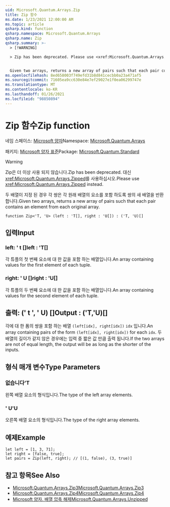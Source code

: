 ```yaml
---
uid: Microsoft.Quantum.Arrays.Zip
title: Zip 함수
ms.date: 1/23/2021 12:00:00 AM
ms.topic: article
qsharp.kind: function
qsharp.namespace: Microsoft.Quantum.Arrays
qsharp.name: Zip
qsharp.summary: >-
  > [!WARNING]

  > Zip has been deprecated. Please use <xref:Microsoft.Quantum.Arrays.Zipped> instead.


  Given two arrays, returns a new array of pairs such that each pair contains an element from each original array.
ms.openlocfilehash: 8ed658003f749efd31b8d841cecbb0a23a471af5
ms.sourcegitcommit: 71605ea9cc630e84e7ef29027e1f0ea06299747e
ms.translationtype: MT
ms.contentlocale: ko-KR
ms.lasthandoff: 01/26/2021
ms.locfileid: "98850894"
---
```

# <a name="zip-function"></a><span data-ttu-id="908c2-102">Zip 함수</span><span class="sxs-lookup"><span data-stu-id="908c2-102">Zip function</span></span>

<span data-ttu-id="908c2-103">네임 스페이스: [Microsoft 양자](xref:Microsoft.Quantum.Arrays)</span><span class="sxs-lookup"><span data-stu-id="908c2-103">Namespace: [Microsoft.Quantum.Arrays](xref:Microsoft.Quantum.Arrays)</span></span>

<span data-ttu-id="908c2-104">패키지: [Microsoft 양자 표준](https://nuget.org/packages/Microsoft.Quantum.Standard)</span><span class="sxs-lookup"><span data-stu-id="908c2-104">Package: [Microsoft.Quantum.Standard](https://nuget.org/packages/Microsoft.Quantum.Standard)</span></span>


> [!WARNING]
> <span data-ttu-id="908c2-105">Zip은 더 이상 사용 되지 않습니다.</span><span class="sxs-lookup"><span data-stu-id="908c2-105">Zip has been deprecated.</span></span> <span data-ttu-id="908c2-106">대신 <xref:Microsoft.Quantum.Arrays.Zipped>를 사용하십시오.</span><span class="sxs-lookup"><span data-stu-id="908c2-106">Please use <xref:Microsoft.Quantum.Arrays.Zipped> instead.</span></span>

<span data-ttu-id="908c2-107">두 배열이 지정 된 경우 각 쌍은 각 원래 배열의 요소를 포함 하도록 쌍의 새 배열을 반환 합니다.</span><span class="sxs-lookup"><span data-stu-id="908c2-107">Given two arrays, returns a new array of pairs such that each pair contains an element from each original array.</span></span>

```qsharp
function Zip<'T, 'U> (left : 'T[], right : 'U[]) : ('T, 'U)[]
```


## <a name="input"></a><span data-ttu-id="908c2-108">입력</span><span class="sxs-lookup"><span data-stu-id="908c2-108">Input</span></span>

### <a name="left--t"></a><span data-ttu-id="908c2-109">left: ' t []</span><span class="sxs-lookup"><span data-stu-id="908c2-109">left : 'T[]</span></span>

<span data-ttu-id="908c2-110">각 튜플의 첫 번째 요소에 대 한 값을 포함 하는 배열입니다.</span><span class="sxs-lookup"><span data-stu-id="908c2-110">An array containing values for the first element of each tuple.</span></span>


### <a name="right--u"></a><span data-ttu-id="908c2-111">right: ' U []</span><span class="sxs-lookup"><span data-stu-id="908c2-111">right : 'U[]</span></span>

<span data-ttu-id="908c2-112">각 튜플의 두 번째 요소에 대 한 값을 포함 하는 배열입니다.</span><span class="sxs-lookup"><span data-stu-id="908c2-112">An array containing values for the second element of each tuple.</span></span>



## <a name="output--tu"></a><span data-ttu-id="908c2-113">출력: (' t ', ' U) []</span><span class="sxs-lookup"><span data-stu-id="908c2-113">Output : ('T,'U)[]</span></span>

<span data-ttu-id="908c2-114">각에 대 한 폼의 쌍을 포함 하는 배열 `(left[idx], right[idx])` `idx` 입니다.</span><span class="sxs-lookup"><span data-stu-id="908c2-114">An array containing pairs of the form `(left[idx], right[idx])` for each `idx`.</span></span> <span data-ttu-id="908c2-115">두 배열의 길이가 같지 않은 경우에는 입력 중 짧은 값 만큼 출력 됩니다.</span><span class="sxs-lookup"><span data-stu-id="908c2-115">If the two arrays are not of equal length, the output will be as long as the shorter of the inputs.</span></span>

## <a name="type-parameters"></a><span data-ttu-id="908c2-116">형식 매개 변수</span><span class="sxs-lookup"><span data-stu-id="908c2-116">Type Parameters</span></span>

### <a name="t"></a><span data-ttu-id="908c2-117">없습니다</span><span class="sxs-lookup"><span data-stu-id="908c2-117">'T</span></span>

<span data-ttu-id="908c2-118">왼쪽 배열 요소의 형식입니다.</span><span class="sxs-lookup"><span data-stu-id="908c2-118">The type of the left array elements.</span></span>
### <a name="u"></a><span data-ttu-id="908c2-119">' U</span><span class="sxs-lookup"><span data-stu-id="908c2-119">'U</span></span>

<span data-ttu-id="908c2-120">오른쪽 배열 요소의 형식입니다.</span><span class="sxs-lookup"><span data-stu-id="908c2-120">The type of the right array elements.</span></span>

## <a name="example"></a><span data-ttu-id="908c2-121">예제</span><span class="sxs-lookup"><span data-stu-id="908c2-121">Example</span></span>

```qsharp
let left = [1, 3, 71];
let right = [false, true];
let pairs = Zip(left, right); // [(1, false), (3, true)]
```

## <a name="see-also"></a><span data-ttu-id="908c2-122">참고 항목</span><span class="sxs-lookup"><span data-stu-id="908c2-122">See Also</span></span>

- [<span data-ttu-id="908c2-123">Microsoft.Quantum.Arrays.Zip3</span><span class="sxs-lookup"><span data-stu-id="908c2-123">Microsoft.Quantum.Arrays.Zip3</span></span>](xref:Microsoft.Quantum.Arrays.Zip3)
- [<span data-ttu-id="908c2-124">Microsoft.Quantum.Arrays.Zip4</span><span class="sxs-lookup"><span data-stu-id="908c2-124">Microsoft.Quantum.Arrays.Zip4</span></span>](xref:Microsoft.Quantum.Arrays.Zip4)
- [<span data-ttu-id="908c2-125">Microsoft 양자. 배열 압축 해제</span><span class="sxs-lookup"><span data-stu-id="908c2-125">Microsoft.Quantum.Arrays.Unzipped</span></span>](xref:Microsoft.Quantum.Arrays.Unzipped)